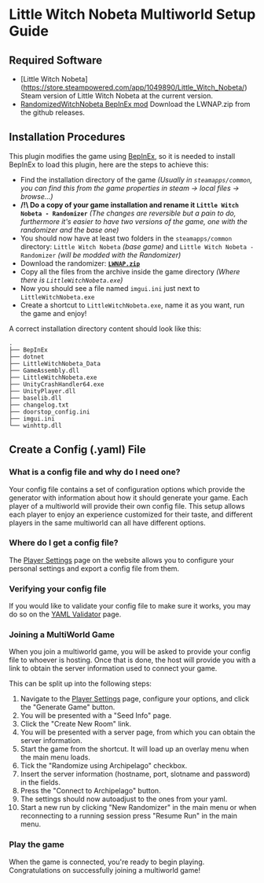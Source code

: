 # Little Witch Nobeta Multiworld Setup Guide

## Required Software

- [Little Witch Nobeta] (https://store.steampowered.com/app/1049890/Little_Witch_Nobeta/) Steam version of Little Witch Nobeta at the current version.
- [RandomizedWitchNobeta BepInEx mod](https://github.com/danielgruethling/RandomizedWitchNobeta/releases/tag/0.1.0-alpha) Download the LWNAP.zip from the github releases.

## Installation Procedures

This plugin modifies the game using [BepInEx](https://github.com/BepInEx/BepInEx), so it is needed to install BepInEx to load this plugin, here are the steps to achieve this:
- Find the installation directory of the game *(Usually in `steamapps/common`, you can find this from the game properties in steam -> local files -> browse...)*
- **/!\ Do a copy of your game installation and rename it `Little Witch Nobeta - Randomizer`** *(The changes are reversible but a pain to do, furthermore it's easier to have two versions of the game, one with the randomizer and the base one)*
- You should now have at least two folders in the `steamapps/common` directory: `Little Witch Nobeta` *(base game)* and `Little Witch Nobeta - Randomizer` *(will be modded with the Randomizer)*
- Download the randomizer: [**`LWNAP.zip`**](https://github.com/danielgruethling/RandomizedWitchNobeta/releases/tag/0.1.0-alpha/download/LWNAP.zip)
- Copy all the files from the archive inside the game directory *(Where there is `LittleWitchNobeta.exe`)*
- Now you should see a file named `imgui.ini` just next to `LittleWitchNobeta.exe`
- Create a shortcut to `LittleWitchNobeta.exe`, name it as you want, run the game and enjoy!

A correct installation directory content should look like this:
```
.
├── BepInEx
├── dotnet
├── LittleWitchNobeta_Data
├── GameAssembly.dll
├── LittleWitchNobeta.exe
├── UnityCrashHandler64.exe
├── UnityPlayer.dll
├── baselib.dll
├── changelog.txt
├── doorstop_config.ini
├── imgui.ini
└── winhttp.dll
```

## Create a Config (.yaml) File

### What is a config file and why do I need one?

Your config file contains a set of configuration options which provide the generator with information about how it
should generate your game. Each player of a multiworld will provide their own config file. This setup allows each player
to enjoy an experience customized for their taste, and different players in the same multiworld can all have different
options.

### Where do I get a config file?

The [Player Settings](/games/Little%20Witch%20Nobeta/player-settings) page on the website allows you to configure
your personal settings and export a config file from them.

### Verifying your config file

If you would like to validate your config file to make sure it works, you may do so on the
[YAML Validator](/check) page.

### Joining a MultiWorld Game

When you join a multiworld game, you will be asked to provide your config file to whoever is hosting. Once that is done,
the host will provide you with a link to obtain the server information used to connect your game.

This can be split up into the following steps:

1. Navigate to the [Player Settings](/games/Little%20Witch%20Nobeta/player-settings) page, configure your options,
   and click the "Generate Game" button.
2. You will be presented with a "Seed Info" page.
3. Click the "Create New Room" link.
4. You will be presented with a server page, from which you can obtain the server information.
5. Start the game from the shortcut. It will load up an overlay menu when the main menu loads.
6. Tick the "Randomize using Archipelago" checkbox.
7. Insert the server information (hostname, port, slotname and password) in the fields.
8. Press the "Connect to Archipelago" button.
9. The settings should now autoadjust to the ones from your yaml.
10. Start a new run by clicking "New Randomizer" in the main menu or when reconnecting to a running session press "Resume Run" in the main menu.

### Play the game

When the game is connected, you're ready to begin playing. Congratulations on
successfully joining a multiworld game!

